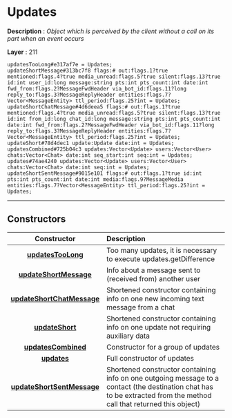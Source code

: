 # Updates

**Description** : *Object which is perceived by the client without a call on its part when an event occurs*

**Layer** : 211

```tl
updatesTooLong#e317af7e = Updates;
updateShortMessage#313bc7f8 flags:# out:flags.1?true mentioned:flags.4?true media_unread:flags.5?true silent:flags.13?true id:int user_id:long message:string pts:int pts_count:int date:int fwd_from:flags.2?MessageFwdHeader via_bot_id:flags.11?long reply_to:flags.3?MessageReplyHeader entities:flags.7?Vector<MessageEntity> ttl_period:flags.25?int = Updates;
updateShortChatMessage#4d6deea5 flags:# out:flags.1?true mentioned:flags.4?true media_unread:flags.5?true silent:flags.13?true id:int from_id:long chat_id:long message:string pts:int pts_count:int date:int fwd_from:flags.2?MessageFwdHeader via_bot_id:flags.11?long reply_to:flags.3?MessageReplyHeader entities:flags.7?Vector<MessageEntity> ttl_period:flags.25?int = Updates;
updateShort#78d4dec1 update:Update date:int = Updates;
updatesCombined#725b04c3 updates:Vector<Update> users:Vector<User> chats:Vector<Chat> date:int seq_start:int seq:int = Updates;
updates#74ae4240 updates:Vector<Update> users:Vector<User> chats:Vector<Chat> date:int seq:int = Updates;
updateShortSentMessage#9015e101 flags:# out:flags.1?true id:int pts:int pts_count:int date:int media:flags.9?MessageMedia entities:flags.7?Vector<MessageEntity> ttl_period:flags.25?int = Updates;
```

---

## Constructors

| Constructor | Description |
| :---: | :--- |
| [**updatesTooLong**](constructor/updatesTooLong) | Too many updates, it is necessary to execute updates.getDifference |
| [**updateShortMessage**](constructor/updateShortMessage) | Info about a message sent to (received from) another user |
| [**updateShortChatMessage**](constructor/updateShortChatMessage) | Shortened constructor containing info on one new incoming text message from a chat |
| [**updateShort**](constructor/updateShort) | Shortened constructor containing info on one update not requiring auxiliary data |
| [**updatesCombined**](constructor/updatesCombined) | Constructor for a group of updates |
| [**updates**](constructor/updates) | Full constructor of updates |
| [**updateShortSentMessage**](constructor/updateShortSentMessage) | Shortened constructor containing info on one outgoing message to a contact (the destination chat has to be extracted from the method call that returned this object) |